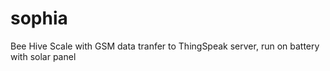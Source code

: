 # sophia
Bee Hive Scale with GSM data tranfer to ThingSpeak server, run on battery with solar panel
